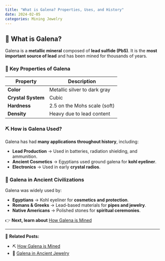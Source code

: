 ```yaml
---
title: "What is Galena? Properties, Uses, and History"
date: 2024-02-05
categories: Mining Jewelry
---
```


## 💎 What is Galena?

Galena is a **metallic mineral** composed of **lead sulfide (PbS)**. It is the **most important source of lead** and has been mined for thousands of years.

### 🔹 **Key Properties of Galena**
| Property      | Description |
|--------------|-------------|
| **Color**    | Metallic silver to dark gray |
| **Crystal System** | Cubic |
| **Hardness** | 2.5 on the Mohs scale (soft) |
| **Density**  | Heavy due to lead content |

### ⛏️ **How is Galena Used?**
Galena has had **many applications throughout history**, including:
- **Lead Production** → Used in batteries, radiation shielding, and ammunition.
- **Ancient Cosmetics** → Egyptians used ground galena for **kohl eyeliner**.
- **Electronics** → Used in early **crystal radios**.

### 🏺 **Galena in Ancient Civilizations**
Galena was widely used by:
- **Egyptians** → Kohl eyeliner for **cosmetics and protection**.
- **Romans & Greeks** → Lead-based materials for **pipes and jewelry**.
- **Native Americans** → Polished stones for **spiritual ceremonies**.

👉 **Next, learn about** [How Galena is Mined](how-galena-is-mined)

---

🔗 **Related Posts:**
- ⛏️ [How Galena is Mined](how-galena-is-mined)
- 🏺 [Galena in Ancient Jewelry](galena-in-ancient-jewelry)
